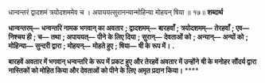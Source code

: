  

धान्वन्तरं द्वादशमं त्रयोदशममेव च । अपाययत्सुरानन्यान्मोहिन्या मोहयन् षिया ॥ १७॥ **शब्दार्थ** 

**धान्वन्तरम्—** **धन्वन्तरि नामक भगवान् का अवतार** **; द्वादशमम्—** **बारहवाँ** **; त्रयोदशमम्—** **तेरहवाँ** **; एव—** **निश्चय ही** **; च—** **तथा** **; अपाययत्—** **पीने के लिए दिया** **; सुरान्—** **देवताओं को** **; अन्यान्—** **अन्यों को** **; मोहिन्या—** **सुन्दरी द्वारा** **; मोहयन्—** **मोहते हुए** **; षिया—** **षी के रूप में।** **.** 

**बारहवें अवतार में भगवान् धन्वन्तरि के रूप में प्रकट हुए और तेरहवें अवतार में उन्होंने** **षी के मनोहर सौंदर्य द्वारा नास्तिकों को मोहित किया और देवताओं को पीने के लिए** **अमृत प्रदान किया।** **** 